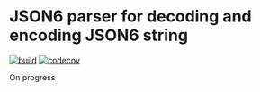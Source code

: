 # JSON6 parser for decoding and encoding JSON6 string

[![build](https://github.com/tamboto2000/json6/actions/workflows/build.yml/badge.svg?branch=main)](https://github.com/tamboto2000/json6/actions/workflows/build.yml) [![codecov](https://codecov.io/gh/tamboto2000/json6/branch/main/graph/badge.svg?token=sLilLpAaYq)](https://codecov.io/gh/tamboto2000/json6)

On progress
